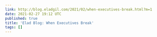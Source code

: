```yaml
---
link: http://blog.eladgil.com/2021/02/when-executives-break.html?m=1
date: 2021-02-27 19:12 UTC
published: true
title: 'Elad Blog: When Executives Break'
tags: []
---
```



